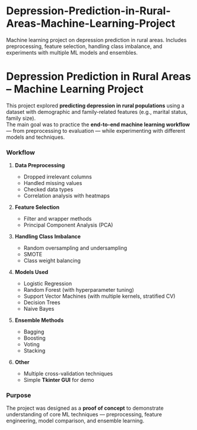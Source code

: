 # Depression-Prediction-in-Rural-Areas-Machine-Learning-Project
Machine learning project on depression prediction in rural areas. Includes preprocessing, feature selection, handling class imbalance, and experiments with multiple ML models and ensembles.

# Depression Prediction in Rural Areas – Machine Learning Project

This project explored **predicting depression in rural populations** using a dataset with demographic and family-related features (e.g., marital status, family size).  
The main goal was to practice the **end-to-end machine learning workflow** — from preprocessing to evaluation — while experimenting with different models and techniques.  

### Workflow
1. **Data Preprocessing**
   - Dropped irrelevant columns  
   - Handled missing values  
   - Checked data types  
   - Correlation analysis with heatmaps  

2. **Feature Selection**
   - Filter and wrapper methods  
   - Principal Component Analysis (PCA)  

3. **Handling Class Imbalance**
   - Random oversampling and undersampling  
   - SMOTE  
   - Class weight balancing  

4. **Models Used**
   - Logistic Regression  
   - Random Forest (with hyperparameter tuning)  
   - Support Vector Machines (with multiple kernels, stratified CV)  
   - Decision Trees  
   - Naive Bayes  

5. **Ensemble Methods**
   - Bagging  
   - Boosting  
   - Voting  
   - Stacking  

6. **Other**
   - Multiple cross-validation techniques  
   - Simple **Tkinter GUI** for demo  

### Purpose
The project was designed as a **proof of concept** to demonstrate understanding of core ML techniques — preprocessing, feature engineering, model comparison, and ensemble learning.  
